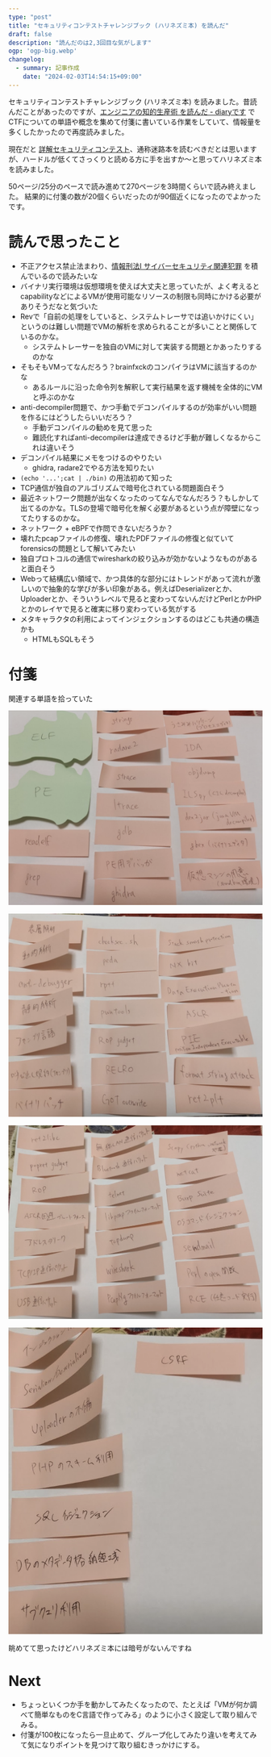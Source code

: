 ```yaml
---
type: "post"
title: "セキュリティコンテストチャレンジブック (ハリネズミ本) を読んだ"
draft: false
description: "読んだのは2,3回目な気がします"
ogp: 'ogp-big.webp'
changelog:
  - summary: 記事作成
    date: "2024-02-03T14:54:15+09:00"
---
```


<!-- titleは自動で入る -->
セキュリティコンテストチャレンジブック (ハリネズミ本) を読みました。昔読んだことがあったのですが、[エンジニアの知的生産術 を読んだ - diaryです](https://blog.uta8a.net/diary/2024-02-02-engineer-knowledge-productivity) でCTFについての単語や概念を集めて付箋に書いている作業をしていて、情報量を多くしたかったので再度読みました。

現在だと [詳解セキュリティコンテスト](https://www.amazon.co.jp/dp/4839973490)、通称迷路本を読むべきだとは思いますが、ハードルが低くてさっくりと読める方に手を出すか〜と思ってハリネズミ本を読みました。

50ページ/25分のペースで読み進めて270ページを3時間くらいで読み終えました。
結果的に付箋の数が20個くらいだったのが90個近くになったのでよかったです。

# 読んで思ったこと

- 不正アクセス禁止法まわり、[情報刑法I サイバーセキュリティ関連犯罪](https://www.koubundou.co.jp/book/b605096.html) を積んでいるので読みたいな
- バイナリ実行環境は仮想環境を使えば大丈夫と思っていたが、よく考えるとcapabilityなどによるVMが使用可能なリソースの制限も同時にかける必要がありそうだなと気づいた
- Revで「自前の処理をしていると、システムトレーサでは追いかけにくい」というのは難しい問題でVMの解析を求められることが多いことと関係しているのかな。
  - システムトレーサーを独自のVMに対して実装する問題とかあったりするのかな
- そもそもVMってなんだろう？brainfxckのコンパイラはVMに該当するのかな
  - あるルールに沿った命令列を解釈して実行結果を返す機械を全体的にVMと呼ぶのかな
- anti-decompiler問題で、かつ手動でデコンパイルするのが効率がいい問題を作るにはどうしたらいいだろう？
  - 手動デコンパイルの勧めを見て思った
  - 難読化すればanti-decompilerは達成できるけど手動が難しくなるからこれは違いそう
- デコンパイル結果にメモをつけるのやりたい
  - ghidra, radare2でやる方法を知りたい
- `(echo '...';cat | ./bin)` の用法初めて知った
- TCP通信が独自のアルゴリズムで暗号化されている問題面白そう
- 最近ネットワーク問題が出なくなったのってなんでなんだろう？もしかして出てるのかな。TLSの登場で暗号化を解く必要があるという点が障壁になってたりするのかな。
- ネットワーク + eBPFで作問できないだろうか？
- 壊れたpcapファイルの修復、壊れたPDFファイルの修復と似ていてforensicsの問題として解いてみたい
- 独自プロトコルの通信でwiresharkの絞り込みが効かないようなものがあると面白そう
- Webって結構広い領域で、かつ具体的な部分にはトレンドがあって流れが激しいので抽象的な学びが多い印象がある。例えばDeserializerとか、Uploaderとか、そういうレベルで見ると変わってないんだけどPerlとかPHPとかのレイヤで見ると確実に移り変わっている気がする
- メタキャラクタの利用によってインジェクションするのはどこも共通の構造かも
  - HTMLもSQLもそう

# 付箋

関連する単語を拾っていた

![](p-1.png)

![](p-2.png)

![](p-3.png)

![](p-4.png)

眺めてて思ったけどハリネズミ本には暗号がないんですね

# Next

- ちょっといくつか手を動かしてみたくなったので、たとえば「VMが何か調べて簡単なものをC言語で作ってみる」のように小さく設定して取り組んでみる。
- 付箋が100枚になったら一旦止めて、グループ化してみたり違いを考えてみて気になりポイントを見つけて取り組むきっかけにする。
